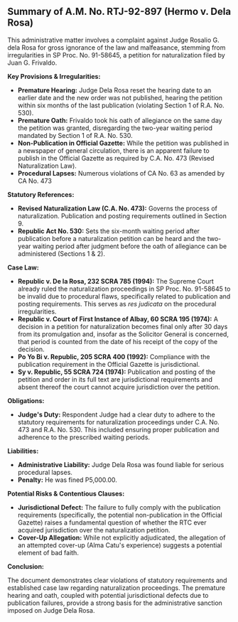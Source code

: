 ## Summary of A.M. No. RTJ-92-897 (Hermo v. Dela Rosa)

This administrative matter involves a complaint against Judge Rosalio G. dela Rosa for gross ignorance of the law and malfeasance, stemming from irregularities in SP Proc. No. 91-58645, a petition for naturalization filed by Juan G. Frivaldo.

**Key Provisions & Irregularities:**

*   **Premature Hearing:** Judge Dela Rosa reset the hearing date to an earlier date and the new order was not published, hearing the petition within six months of the last publication (violating Section 1 of R.A. No. 530).
*   **Premature Oath:** Frivaldo took his oath of allegiance on the same day the petition was granted, disregarding the two-year waiting period mandated by Section 1 of R.A. No. 530.
*   **Non-Publication in Official Gazette:** While the petition was published in a newspaper of general circulation, there is an apparent failure to publish in the Official Gazette as required by C.A. No. 473 (Revised Naturalization Law).
*   **Procedural Lapses:** Numerous violations of CA No. 63 as amended by CA No. 473

**Statutory References:**

*   **Revised Naturalization Law (C.A. No. 473):** Governs the process of naturalization. Publication and posting requirements outlined in Section 9.
*   **Republic Act No. 530:** Sets the six-month waiting period after publication before a naturalization petition can be heard and the two-year waiting period after judgment before the oath of allegiance can be administered (Sections 1 & 2).

**Case Law:**

*   **Republic v. De la Rosa, 232 SCRA 785 (1994):** The Supreme Court already ruled the naturalization proceedings in SP Proc. No. 91-58645 to be invalid due to procedural flaws, specifically related to publication and posting requirements. This serves as *res judicata* on the procedural irregularities.
*   **Republic v. Court of First Instance of Albay, 60 SCRA 195 (1974):** A decision in a petition for naturalization becomes final only after 30 days from its promulgation and, insofar as the Solicitor General is concerned, that period is counted from the date of his receipt of the copy of the decision.
*   **Po Yo Bi v. Republic, 205 SCRA 400 (1992):** Compliance with the publication requirement in the Official Gazette is jurisdictional.
*   **Sy v. Republic, 55 SCRA 724 (1974):** Publication and posting of the petition and order in its full text are jurisdictional requirements and absent thereof the court cannot acquire jurisdiction over the petition.

**Obligations:**

*   **Judge's Duty:** Respondent Judge had a clear duty to adhere to the statutory requirements for naturalization proceedings under C.A. No. 473 and R.A. No. 530. This included ensuring proper publication and adherence to the prescribed waiting periods.

**Liabilities:**

*   **Administrative Liability:** Judge Dela Rosa was found liable for serious procedural lapses.
*   **Penalty:** He was fined P5,000.00.

**Potential Risks & Contentious Clauses:**

*   **Jurisdictional Defect:** The failure to fully comply with the publication requirements (specifically, the potential non-publication in the Official Gazette) raises a fundamental question of whether the RTC ever acquired jurisdiction over the naturalization petition.
*   **Cover-Up Allegation:** While not explicitly adjudicated, the allegation of an attempted cover-up (Alma Catu's experience) suggests a potential element of bad faith.

**Conclusion:**

The document demonstrates clear violations of statutory requirements and established case law regarding naturalization proceedings. The premature hearing and oath, coupled with potential jurisdictional defects due to publication failures, provide a strong basis for the administrative sanction imposed on Judge Dela Rosa.
